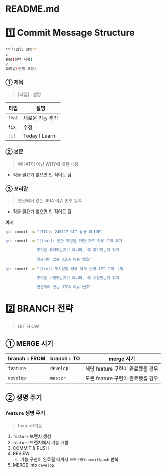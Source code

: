 # README.md

# 1️⃣ Commit Message Structure

```bash
**[타입]: 설명**
v
본문(선택 사항)
v
꼬리말(선택 사항)
```

### ① 제목
> [타입] : 설명


| 타입 | 설명 |
| --- | --- |
| `feat` | 새로운 기능 추가 |
| `fix` | 수정 |
| `til` | Today I Learn |

### ② 본문

> WHAT이 아닌 WHY에 대한 내용
> 
- 적을 필요가 없으면 안 적어도 됨

### ③ 꼬리말

> 연관되어 있는 JIRA 이슈 번호 등록
> 
- 적을 필요가 없으면 안 적어도 됨

**예시**

```bash
git commit -m "[TIL]: 240117 GIT 활용 GUIDE"
```

```bash
git commit -m "[feat]: 권한 확인을 위한 가드 적용 로직 추가

              무엇을 추가했는지가 아니라, 왜 추가했는지 적기
								
              연관되어 있는 JIRA 이슈 번호"
```

```bash
git commit -m "[fix]: 푸시알림 허용 여부 변경 API 로직 수정

              무엇을 수정했는지가 아니라, 왜 수정했는지 적기
              
              연관되어 있는 JIRA 이슈 번호"
```

# 2️⃣ BRANCH 전략

> GIT FLOW
> 

## ① MERGE 시기

| branch :: FROM | branch :: TO | merge 시기 |
| --- | --- | --- |
| `feature` | `develop` | 해당 feature 구현이 완료됐을 경우  |
| `develop` | `master` | 모든 feature 구현이 완료됐을 경우 |

## ② 생명 주기

### `feature` 생명 주기

> feature/기능
> 
1. `feature` 브랜치 생성
2. `feature` 브랜치에서 기능 개발
3. COMMIT & PUSH
4. REVIEW
    - 기능 구현이 완료될 때까지 `코드수정`/`commit`/`push` 반복
5. MERGE into `develop`